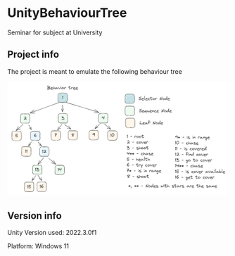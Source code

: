 # UnityBehaviourTree

Seminar for subject at University

## Project info

The project is meant to emulate the following behaviour tree

![game-bt](./images/game-bt.png)

## Version info

Unity Version used: 2022.3.0f1

Platform: Windows 11
